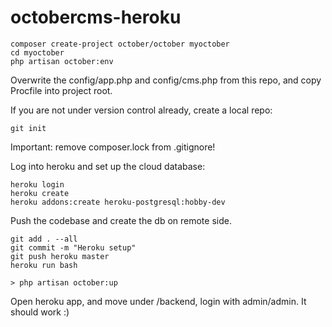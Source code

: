 # octobercms-heroku

```
composer create-project october/october myoctober
cd myoctober
php artisan october:env
```

Overwrite the config/app.php and config/cms.php from this repo, and copy Procfile into project root.

If you are not under version control already, create a local repo:
```
git init
```

Important: remove composer.lock from .gitignore!


Log into heroku and set up the cloud database:

```
heroku login
heroku create
heroku addons:create heroku-postgresql:hobby-dev
```

Push the codebase and create the db on remote side.

```
git add . --all
git commit -m "Heroku setup"
git push heroku master
heroku run bash

> php artisan october:up

```

Open heroku app, and move under /backend, login with admin/admin. It should work :)
